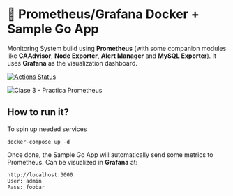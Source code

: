 # 📶 Prometheus/Grafana Docker + Sample Go App

Monitoring System build using **Prometheus** (with some companion modules like **CAAdvisor**, **Node Exporter**, **Alert Manager** and **MySQL Exporter**). It uses **Grafana** as the visualization dashboard.

[![Actions Status](https://github.com/rubencougil/prometheus-go/workflows/Build/badge.svg)](https://github.com/rubencougil/prometheus-go/actions)

![Clase 3 - Practica Prometheus](https://user-images.githubusercontent.com/1073799/75155005-52976180-570f-11ea-9163-b7af42a03349.jpg)

## How to run it?

To spin up needed services

`docker-compose up -d`

Once done, the Sample Go App will automatically send some metrics to Prometheus. Can be visualized in **Grafana** at:

```
http://localhost:3000
User: admin
Pass: foobar
```

